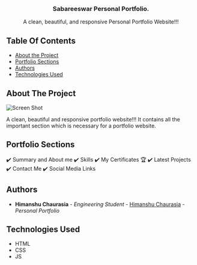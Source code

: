 
<br/>
<p align="center">
  <!-- <a href="https://github.com/ShaanCoding/ReadME-Generator">
    <img src="images/logo.png" alt="Logo" width="80" height="80">
  </a> -->

  <h3 align="center">Sabareeswar Personal Portfolio.</h3>

  <p align="center">
    A clean, beautiful, and responsive Personal Portfolio Website!!!
  </p>
</p>



## Table Of Contents

* [About the Project](#about-the-project)
* [Portfolio Sections](#portfolio-sections)
* [Authors](#authors)
* [Technologies Used](#technologies-used)

## About The Project

![Screen Shot](https://drive.google.com/uc?export=view&id=1mWkeA4T6g56rkNNNb2-72ANcVJPPlaT5)

A clean, beautiful and responsive portfolio website!!!
It contains all the important section which is necessary for a portfolio website.

## Portfolio Sections

✔️ Summary and About me
✔️ Skills
✔️ My Certificates 🏆
✔️ Latest Projects
✔️ Contact Me
✔️ Social Media Links




## Authors

* **Himanshu Chaurasia** - *Engineering Student* - [Himanshu Chaurasia](https://github.com/Himanshuchaurasia9) - *Personal Portfolio*

## Technologies Used

* HTML
* CSS
* JS

